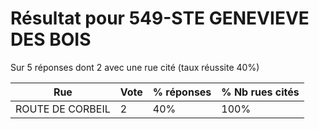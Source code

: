 # Résultat pour 549-STE GENEVIEVE DES BOIS

Sur 5 réponses dont 2 avec une rue cité (taux réussite 40%)

| Rue | Vote | % réponses | % Nb rues cités|
|-----|------|------------|----------------|
| ROUTE DE CORBEIL | 2 | 40% | 100%|
